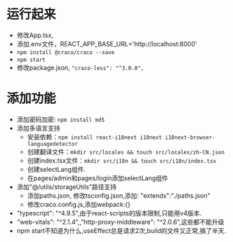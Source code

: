 # 运行起来
- 修改App.tsx, <BrowserRouter basename="/">
- 添加.env文件，REACT_APP_BASE_URL='http://localhost:8000'
- `npm install @craco/craco --save`
- `npm start`
- 修改package.json, `"craco-less": "^3.0.0",`
# 添加功能
- 添加密码加密: `npm install md5 `
- 添加多语言支持
    - 安装依赖：`npm install react-i18next i18next i18next-browser-languagedetector `
    - 创建翻译文件：`mkdir src/locales && touch src/locales/zh-CN.json`
    - 创建index.tsx文件：`mkdir src/i18n && touch src/i18n/index.tsx`
    - 创建selectLang组件.
    - 在pages/admin和pages/login添加selectLang组件
- 添加"@/utils/storageUtils"路径支持
    - 添加paths.json, 修改tsconfig.json,添加: "extends":"./paths.json"
    - 修改craco.config.js,添加webpack:{}
- "typescript": "^4.9.5",由于react-scripts的版本限制,只能用v4版本.
- "web-vitals": "^2.1.4",,"http-proxy-middleware": "^2.0.6",这些都不能升级
- npm start不知道为什么,useEffect总是请求2次,build的文件又正常,搞了半天.

